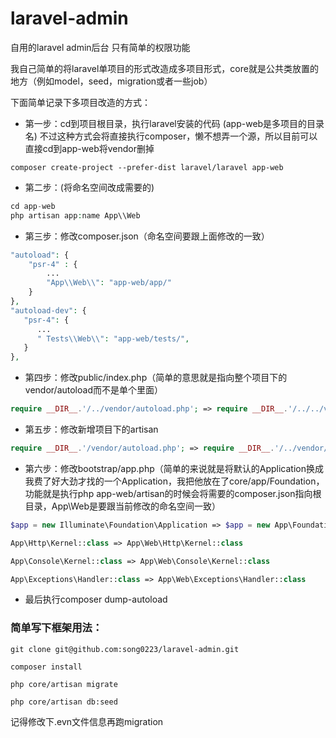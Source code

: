 # laravel-admin
自用的laravel admin后台 只有简单的权限功能

我自己简单的将laravel单项目的形式改造成多项目形式，core就是公共类放置的地方（例如model，seed，migration或者一些job）

下面简单记录下多项目改造的方式：
- 第一步：cd到项目根目录，执行laravel安装的代码 (app-web是多项目的目录名) 不过这种方式会将直接执行composer，懒不想弄一个源，所以目前可以直接cd到app-web将vendor删掉
```
composer create-project --prefer-dist laravel/laravel app-web
```
- 第二步：(将命名空间改成需要的)
```php
cd app-web
php artisan app:name App\\Web
```
- 第三步：修改composer.json（命名空间要跟上面修改的一致）
```php
"autoload": {
    "psr-4" : {
        ...
        "App\\Web\\": "app-web/app/"
    }
},
"autoload-dev": {
   "psr-4": {
      ...
      " Tests\\Web\\": "app-web/tests/",
   }
},
```
- 第四步：修改public/index.php（简单的意思就是指向整个项目下的vendor/autoload而不是单个里面）
```php
require __DIR__.'/../vendor/autoload.php'; => require __DIR__.'/../../vendor/autoload.php';
```
- 第五步：修改新增项目下的artisan
```php
require __DIR__.'/vendor/autoload.php'; => require __DIR__.'/../vendor/autoload.php';
```
- 第六步：修改bootstrap/app.php（简单的来说就是将默认的Application换成我费了好大劲才找的一个Application，我把他放在了core/app/Foundation，功能就是执行php app-web/artisan的时候会将需要的composer.json指向根目录，App\Web是要跟当前修改的命名空间一致）
```php
$app = new Illuminate\Foundation\Application => $app = new App\Foundation\Application

App\Http\Kernel::class => App\Web\Http\Kernel::class

App\Console\Kernel::class => App\Web\Console\Kernel::class

App\Exceptions\Handler::class => App\Web\Exceptions\Handler::class
```

- 最后执行composer dump-autoload


### 简单写下框架用法：
```
git clone git@github.com:song0223/laravel-admin.git
```  
```
composer install
```
```
php core/artisan migrate
```
```
php core/artisan db:seed
```
记得修改下.evn文件信息再跑migration